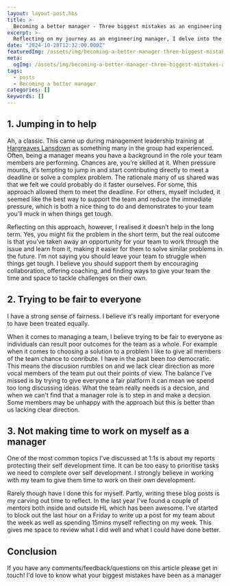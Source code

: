 ```yaml
---
layout: layout-post.hbs
title: >-
  Becoming a better manager - Three biggest mistakes as an engineering manager
excerpt: >-
  Reflecting on my journey as an engineering manager, I delve into the three biggest mistakes I've made—feeling overly responsible for my team's actions, striving to be fair to everyone, and neglecting my own development. Each mistake taught me valuable lessons that have shaped my approach to leadership.
date: "2024-10-28T12:32:00.000Z"
featuredImg: /assets/img/becoming-a-better-manager-three-biggest-mistakes-as-an-engineering-manager--featured-img.webp
meta:
  ogImg: /assets/img/becoming-a-better-manager-three-biggest-mistakes-as-an-engineering-manager--og-img.jpg
tags:
  - posts
  - Becoming a better manager
categories: []
keywords: []
---
```


## 1. Jumping in to help
Ah, a classic. This came up during management leadership training at [Hargreaves Lansdown](https://www.hl.co.uk/) as something many in the group had experienced. Often, being a manager means you have a background in the role your team members are performing. Chances are, you’re skilled at it. When pressure mounts, it’s tempting to jump in and start contributing directly to meet a deadline or solve a complex problem. The rationale many of us shared was that we felt we could probably do it faster ourselves. For some, this approach allowed them to meet the deadline. For others, myself included, it seemed like the best way to support the team and reduce the immediate pressure, which is both a nice thing to do and demonstrates to your team you'll muck in when things get tough.

Reflecting on this approach, however, I realised it doesn’t help in the long term. Yes, you might fix the problem in the short term, but the real outcome is that you’ve taken away an opportunity for your team to work through the issue and learn from it, making it easier for them to solve similar problems in the future. I’m not saying you should leave your team to struggle when things get tough. I believe you should support them by encouraging collaboration, offering coaching, and finding ways to give your team the time and space to tackle challenges on their own.



## 2. Trying to be fair to everyone
I have a strong sense of fairness. I believe it's really important for everyone to have been treated equally. 

When it comes to managing a team, I believe trying to be fair to everyone as individuals can result poor outcomes for the team as a whole. For example when it comes to choosing a solution to a problem I like to give all members of the team chance to conribute. I have in the past been _too_ democratic. This means the discusion rumbles on and we lack clear direction as more vocal members of the team put out their points of view. The balance I've missed is by trying to give everyone a fair platform it can mean we spend too long discussing ideas. What the team really needs is a decsion, and when we can't find that a manager role is to step in and make a decsion. Some members may be unhappy with the approach but this is better than us lacking clear direction.


## 3. Not making time to work on myself as a manager
One of the most common topics I've discussed at 1:1s is about my reports protecting their self development time. It can be too easy to prioritise tasks we need to complete over self development. I strongly believe in working with my team to give them time to work on their own development.

Rarely though have I done this for myself. Partly, writing these blog posts is my carving out time to reflect. In the last year I've found a couple of mentors both inside and outside HL which has been awesome. I've started to block out the last hour on a Friday to write up a post for my team about the week as well as spending 15mins myself reflecting on my week. This gives me space to review what I did well and what I could have done better.


## Conclusion
If you have any comments/feedback/questions on this article please get in touch! I'd love to know what your biggest mistakes have been as a manager


